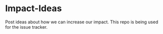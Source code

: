 Impact-Ideas
============

Post ideas about how we can increase our impact. This repo is being used for the issue tracker. 
 
